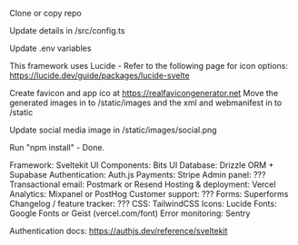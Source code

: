 Clone or copy repo

Update details in /src/config.ts

Update .env variables

This framework uses Lucide - Refer to the following page for icon options:
https://lucide.dev/guide/packages/lucide-svelte

Create favicon and app ico at https://realfavicongenerator.net
Move the generated images in to /static/images and the xml and webmanifest in to /static

Update social media image in /static/images/social.png

Run "npm install" - Done.

Framework: Sveltekit
UI Components: Bits UI
Database: Drizzle ORM + Supabase
Authentication: Auth.js
Payments: Stripe
Admin panel: ???
Transactional email: Postmark or Resend
Hosting & deployment: Vercel
Analytics: Mixpanel or PostHog
Customer support: ???
Forms: Superforms
Changelog / feature tracker: ???
CSS: TailwindCSS
Icons: Lucide
Fonts: Google Fonts or Geist (vercel.com/font)
Error monitoring: Sentry


Authentication docs:
https://authjs.dev/reference/sveltekit
